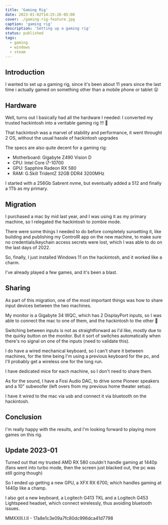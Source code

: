 ```yaml
---
title: 'Gaming Rig'
date: 2023-01-02T14:25:26-05:00
cover: ./gaming-rig-feature.jpg
caption: 'gaming rig'
description: 'Setting up a gaming rig'
status: published
tags:
  - gaming
  - windows
  - steam
---
```


## Introduction

I wanted to set up a gaming rig, since it's been about 11 years since the last time i actually gamed on something other than a mobile phone or tablet 😮

## Hardware

Well, turns out I basically had all the hardware I needed: I converted my trusted hackintosh into a veritable gaming rig !!! 🎉

That hackintosh was a marvel of stability and performance, it went throught 2 OS, without the usual hassle of hackintosh upgrades

The specs are also quite decent for a gaming rig:

- Motherboard: Gigabyte Z490 Vision D
- CPU: Intel Core i7-10700
- GPU: Sapphire Radeon RX 580
- RAM: G.Skill TridentZ 32GB DDR4 3200MHz

I started with a 256Gb Sabrent nvme, but eventually added a 512 and finally a 1Tb as my primary.

## Migration

I purchased a mac by mid last year, and I was using it as my primary machine, so I relegated the hackintosh to zombie mode.

There were some things I needed to do before completely sunsetting it, like building and publishing my ControlR app on the new machine, to make sure no credentials/keychain access secrets were lost, which I was able to do on the last days of 2022.

So, finally, I just installed Windows 11 on the hackintosh, and it worked like a charm.

I've already played a few games, and it's been a blast.

## Sharing

As part of this migration, one of the most important things was how to share input devices between the two machines.

My monitor is a Gigabyte 34 WQC, which has 2 DisplayPort inputs, so I was able to connect the mac to one of them, and the hackintosh to the other 🙌

Switching between inputs is not as straightforward as I'd like, mostly due to the quirky button on the monitor. But it sort of switches automatically when there's no signal on one of the inputs (need to validate this).

I do have a wired mechanical keyboard, so I can't share it between machines, for the time being I'm using a previous keyboard for the pc, and I'll probably get a wireless one for the long run.

I have dedicated mice for each machine, so I don't need to share them.

As for the sound, I have a Fosi Audio DAC, to drive some Pioneer speakers and a 10" subwoofer (left overs from my previous home theater setup).

I have it wired to the mac via usb and connect it via bluetooth on the hackintosh.

## Conclusion

I'm really happy with the results, and I'm looking forward to playing more games on this rig.

## Update 2023-01

Turned out that my trusted AMD RX 580 couldn't handle gaming at 1440p (fans went into turbo mode, then the screen just blacked out, the pc was still going though)

So I ended up getting a new GPU, a XFX RX 6700, which handles gaming at 1440p like a champ.

I also got a new keyboard, a Logitech G413 TKL and a Logitech G453 Lightspeed headset, which connect wirelessly, thus avoiding bluetooth issues.

MMXXIII.I.II - 17a8e1c3e09a7fc80dc996dca41d7798
